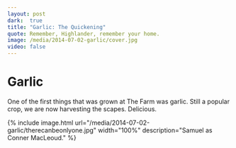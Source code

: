 ```yaml
---
layout: post
dark:  true
title: "Garlic: The Quickening"
quote: Remember, Highlander, remember your home.
image: /media/2014-07-02-garlic/cover.jpg
video: false
---
```


# Garlic

One of the first things that was grown at The Farm was garlic.  Still a popular crop, we are now harvesting the scapes.  Delicious.

{% include image.html url="/media/2014-07-02-garlic/therecanbeonlyone.jpg" width="100%" description="Samuel as Conner MacLeoud." %}

